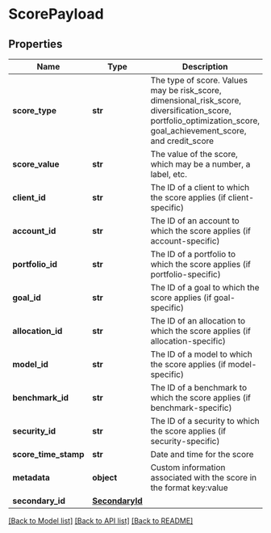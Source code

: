 # ScorePayload

## Properties
Name | Type | Description | Notes
------------ | ------------- | ------------- | -------------
**score_type** | **str** | The type of score. Values may be risk_score, dimensional_risk_score, diversification_score, portfolio_optimization_score, goal_achievement_score, and credit_score | 
**score_value** | **str** | The value of the score, which may be a number, a label, etc. | 
**client_id** | **str** | The ID of a client to which the score applies (if client-specific) | [optional] 
**account_id** | **str** | The ID of an account to which the score applies (if account-specific) | [optional] 
**portfolio_id** | **str** | The ID of a portfolio to which the score applies (if portfolio-specific) | [optional] 
**goal_id** | **str** | The ID of a goal to which the score applies (if goal-specific) | [optional] 
**allocation_id** | **str** | The ID of an allocation to which the score applies (if allocation-specific) | [optional] 
**model_id** | **str** | The ID of a model to which the score applies (if model-specific) | [optional] 
**benchmark_id** | **str** | The ID of a benchmark to which the score applies (if benchmark-specific) | [optional] 
**security_id** | **str** | The ID of a security to which the score applies (if security-specific) | [optional] 
**score_time_stamp** | **str** | Date and time for the score | [optional] 
**metadata** | **object** | Custom information associated with the score in the format key:value | [optional] 
**secondary_id** | [**SecondaryId**](SecondaryId.md) |  | [optional] 

[[Back to Model list]](../README.md#documentation-for-models) [[Back to API list]](../README.md#documentation-for-api-endpoints) [[Back to README]](../README.md)


